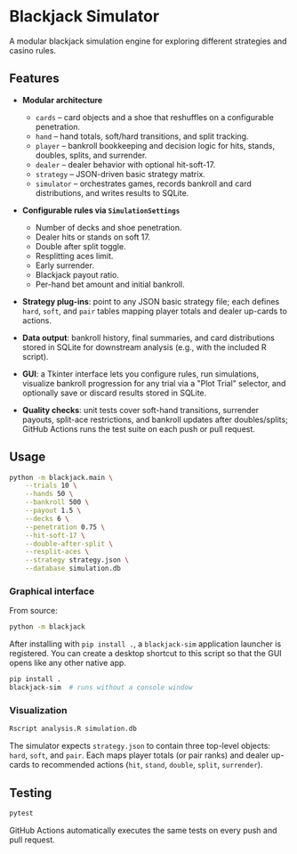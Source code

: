 # Blackjack Simulator

A modular blackjack simulation engine for exploring different strategies and casino rules.

## Features

- **Modular architecture**
  - `cards` – card objects and a shoe that reshuffles on a configurable penetration.
  - `hand` – hand totals, soft/hard transitions, and split tracking.
  - `player` – bankroll bookkeeping and decision logic for hits, stands, doubles, splits, and surrender.
  - `dealer` – dealer behavior with optional hit-soft-17.
  - `strategy` – JSON-driven basic strategy matrix.
  - `simulator` – orchestrates games, records bankroll and card distributions, and writes results to SQLite.

- **Configurable rules via `SimulationSettings`**
  - Number of decks and shoe penetration.
  - Dealer hits or stands on soft 17.
  - Double after split toggle.
  - Resplitting aces limit.
  - Early surrender.
  - Blackjack payout ratio.
  - Per-hand bet amount and initial bankroll.

- **Strategy plug-ins**: point to any JSON basic strategy file; each defines `hard`, `soft`, and `pair` tables mapping player totals and dealer up-cards to actions.

- **Data output**: bankroll history, final summaries, and card distributions stored in SQLite for downstream analysis (e.g., with the included R script).

- **GUI**: a Tkinter interface lets you configure rules, run simulations, visualize bankroll progression for any trial via a "Plot Trial" selector, and optionally save or discard results stored in SQLite.

- **Quality checks**: unit tests cover soft-hand transitions, surrender payouts, split-ace restrictions, and bankroll updates after doubles/splits; GitHub Actions runs the test suite on each push or pull request.

## Usage

```bash
python -m blackjack.main \
    --trials 10 \
    --hands 50 \
    --bankroll 500 \
    --payout 1.5 \
    --decks 6 \
    --penetration 0.75 \
    --hit-soft-17 \
    --double-after-split \
    --resplit-aces \
    --strategy strategy.json \
    --database simulation.db

```

### Graphical interface

From source:

```bash
python -m blackjack
```

After installing with `pip install .`, a `blackjack-sim` application launcher is
registered.  You can create a desktop shortcut to this script so that the GUI
opens like any other native app.

```bash
pip install .
blackjack-sim  # runs without a console window

```

### Visualization

```bash
Rscript analysis.R simulation.db
```

The simulator expects `strategy.json` to contain three top-level objects: `hard`, `soft`, and `pair`. Each maps player totals (or pair ranks) and dealer up-cards to recommended actions (`hit`, `stand`, `double`, `split`, `surrender`).

## Testing

```bash
pytest
```

GitHub Actions automatically executes the same tests on every push and pull request.
